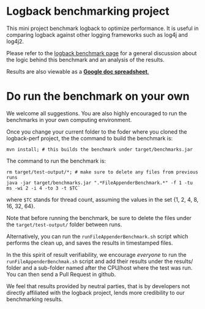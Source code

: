 # Logback benchmarking project

This mini project benchmark logback to optimize performance. It is
useful in comparing logback against other logging frameworks such as
log4j and log4j2.

Please refer to the [logback benchmark page](http://logback.qos.ch/performance.html) for a 
general discussion about the logic behind this benchmark and an analysis of the results.

Results are also viewable as a [**Google doc spreadsheet**.](https://docs.google.com/spreadsheets/d/1cpb5D7qnyye4W0RTlHUnXedYK98catNZytYIu5D91m0/edit?usp=sharing)

# Do run the benchmark on your own

We welcome all suggestions. You are also highly encouraged to run the
benchmarks in your own computing environment.

Once you change your current folder to the foder where you cloned the 
logback-perf project, the the command to build the benchmark is:
    
    mvn install; # this builds the benchmark under target/benchmarks.jar
    
The command to run the benchmark is:
        
    rm target/test-output/*; # make sure to delete any files from previous runs
    java -jar target/benchmarks.jar ".*FileAppenderBenchmark.*" -f 1 -tu ms -wi 2 -i 4 -to 3 -t $TC`
    
where `$TC` stands for thread count, assuming the values in the set 
{1, 2, 4, 8, 16, 32, 64}.

Note that before running the benchmark, be sure to delete the files under 
the `target/test-output/` folder between runs.

Alternatively, you can run the `runFileAppenderBenchmark.sh` script which performs the
clean up, and saves the results in timestamped files.

In the this spirit of result verifiability, we encourage *everyone* to
run the `runFileAppenderBenchmak.sh` script and add their results under 
the results/ folder and a sub-folder named after the CPU/host where the 
test was run. You can then send a Pull Request in github.

We feel that results provided by neutral parties, that is by
developers not directly affiliated with the logback project, lends
more credibility to our benchmarking results.



